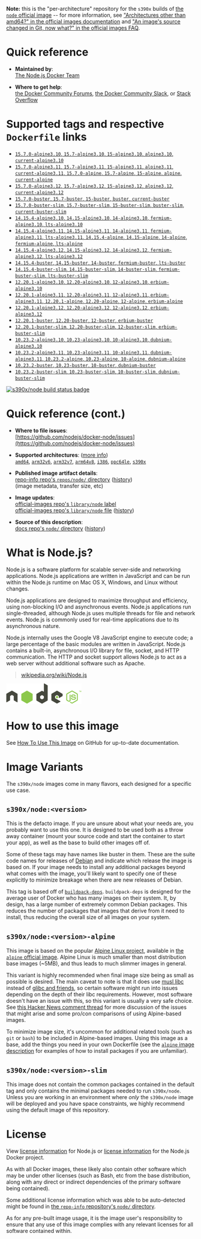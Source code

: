 <!--

********************************************************************************

WARNING:

    DO NOT EDIT "node/README.md"

    IT IS AUTO-GENERATED

    (from the other files in "node/" combined with a set of templates)

********************************************************************************

-->

**Note:** this is the "per-architecture" repository for the `s390x` builds of [the `node` official image](https://hub.docker.com/_/node) -- for more information, see ["Architectures other than amd64?" in the official images documentation](https://github.com/docker-library/official-images#architectures-other-than-amd64) and ["An image's source changed in Git, now what?" in the official images FAQ](https://github.com/docker-library/faq#an-images-source-changed-in-git-now-what).

# Quick reference

-	**Maintained by**:  
	[The Node.js Docker Team](https://github.com/nodejs/docker-node)

-	**Where to get help**:  
	[the Docker Community Forums](https://forums.docker.com/), [the Docker Community Slack](https://dockr.ly/slack), or [Stack Overflow](https://stackoverflow.com/search?tab=newest&q=docker)

# Supported tags and respective `Dockerfile` links

-	[`15.7.0-alpine3.10`, `15.7-alpine3.10`, `15-alpine3.10`, `alpine3.10`, `current-alpine3.10`](https://github.com/nodejs/docker-node/blob/fdf244039755aead02405a0c27336f225d402d1f/15/alpine3.10/Dockerfile)
-	[`15.7.0-alpine3.11`, `15.7-alpine3.11`, `15-alpine3.11`, `alpine3.11`, `current-alpine3.11`, `15.7.0-alpine`, `15.7-alpine`, `15-alpine`, `alpine`, `current-alpine`](https://github.com/nodejs/docker-node/blob/fdf244039755aead02405a0c27336f225d402d1f/15/alpine3.11/Dockerfile)
-	[`15.7.0-alpine3.12`, `15.7-alpine3.12`, `15-alpine3.12`, `alpine3.12`, `current-alpine3.12`](https://github.com/nodejs/docker-node/blob/fdf244039755aead02405a0c27336f225d402d1f/15/alpine3.12/Dockerfile)
-	[`15.7.0-buster`, `15.7-buster`, `15-buster`, `buster`, `current-buster`](https://github.com/nodejs/docker-node/blob/fdf244039755aead02405a0c27336f225d402d1f/15/buster/Dockerfile)
-	[`15.7.0-buster-slim`, `15.7-buster-slim`, `15-buster-slim`, `buster-slim`, `current-buster-slim`](https://github.com/nodejs/docker-node/blob/fdf244039755aead02405a0c27336f225d402d1f/15/buster-slim/Dockerfile)
-	[`14.15.4-alpine3.10`, `14.15-alpine3.10`, `14-alpine3.10`, `fermium-alpine3.10`, `lts-alpine3.10`](https://github.com/nodejs/docker-node/blob/ad676318f09f9dee821ac6704340000d75fe31bc/14/alpine3.10/Dockerfile)
-	[`14.15.4-alpine3.11`, `14.15-alpine3.11`, `14-alpine3.11`, `fermium-alpine3.11`, `lts-alpine3.11`, `14.15.4-alpine`, `14.15-alpine`, `14-alpine`, `fermium-alpine`, `lts-alpine`](https://github.com/nodejs/docker-node/blob/ad676318f09f9dee821ac6704340000d75fe31bc/14/alpine3.11/Dockerfile)
-	[`14.15.4-alpine3.12`, `14.15-alpine3.12`, `14-alpine3.12`, `fermium-alpine3.12`, `lts-alpine3.12`](https://github.com/nodejs/docker-node/blob/ad676318f09f9dee821ac6704340000d75fe31bc/14/alpine3.12/Dockerfile)
-	[`14.15.4-buster`, `14.15-buster`, `14-buster`, `fermium-buster`, `lts-buster`](https://github.com/nodejs/docker-node/blob/ad676318f09f9dee821ac6704340000d75fe31bc/14/buster/Dockerfile)
-	[`14.15.4-buster-slim`, `14.15-buster-slim`, `14-buster-slim`, `fermium-buster-slim`, `lts-buster-slim`](https://github.com/nodejs/docker-node/blob/ad676318f09f9dee821ac6704340000d75fe31bc/14/buster-slim/Dockerfile)
-	[`12.20.1-alpine3.10`, `12.20-alpine3.10`, `12-alpine3.10`, `erbium-alpine3.10`](https://github.com/nodejs/docker-node/blob/ad676318f09f9dee821ac6704340000d75fe31bc/12/alpine3.10/Dockerfile)
-	[`12.20.1-alpine3.11`, `12.20-alpine3.11`, `12-alpine3.11`, `erbium-alpine3.11`, `12.20.1-alpine`, `12.20-alpine`, `12-alpine`, `erbium-alpine`](https://github.com/nodejs/docker-node/blob/ad676318f09f9dee821ac6704340000d75fe31bc/12/alpine3.11/Dockerfile)
-	[`12.20.1-alpine3.12`, `12.20-alpine3.12`, `12-alpine3.12`, `erbium-alpine3.12`](https://github.com/nodejs/docker-node/blob/ad676318f09f9dee821ac6704340000d75fe31bc/12/alpine3.12/Dockerfile)
-	[`12.20.1-buster`, `12.20-buster`, `12-buster`, `erbium-buster`](https://github.com/nodejs/docker-node/blob/ad676318f09f9dee821ac6704340000d75fe31bc/12/buster/Dockerfile)
-	[`12.20.1-buster-slim`, `12.20-buster-slim`, `12-buster-slim`, `erbium-buster-slim`](https://github.com/nodejs/docker-node/blob/ad676318f09f9dee821ac6704340000d75fe31bc/12/buster-slim/Dockerfile)
-	[`10.23.2-alpine3.10`, `10.23-alpine3.10`, `10-alpine3.10`, `dubnium-alpine3.10`](https://github.com/nodejs/docker-node/blob/fdf244039755aead02405a0c27336f225d402d1f/10/alpine3.10/Dockerfile)
-	[`10.23.2-alpine3.11`, `10.23-alpine3.11`, `10-alpine3.11`, `dubnium-alpine3.11`, `10.23.2-alpine`, `10.23-alpine`, `10-alpine`, `dubnium-alpine`](https://github.com/nodejs/docker-node/blob/fdf244039755aead02405a0c27336f225d402d1f/10/alpine3.11/Dockerfile)
-	[`10.23.2-buster`, `10.23-buster`, `10-buster`, `dubnium-buster`](https://github.com/nodejs/docker-node/blob/fdf244039755aead02405a0c27336f225d402d1f/10/buster/Dockerfile)
-	[`10.23.2-buster-slim`, `10.23-buster-slim`, `10-buster-slim`, `dubnium-buster-slim`](https://github.com/nodejs/docker-node/blob/fdf244039755aead02405a0c27336f225d402d1f/10/buster-slim/Dockerfile)

[![s390x/node build status badge](https://img.shields.io/jenkins/s/https/doi-janky.infosiftr.net/job/multiarch/job/s390x/job/node.svg?label=s390x/node%20%20build%20job)](https://doi-janky.infosiftr.net/job/multiarch/job/s390x/job/node/)

# Quick reference (cont.)

-	**Where to file issues**:  
	[https://github.com/nodejs/docker-node/issues](https://github.com/nodejs/docker-node/issues)

-	**Supported architectures**: ([more info](https://github.com/docker-library/official-images#architectures-other-than-amd64))  
	[`amd64`](https://hub.docker.com/r/amd64/node/), [`arm32v6`](https://hub.docker.com/r/arm32v6/node/), [`arm32v7`](https://hub.docker.com/r/arm32v7/node/), [`arm64v8`](https://hub.docker.com/r/arm64v8/node/), [`i386`](https://hub.docker.com/r/i386/node/), [`ppc64le`](https://hub.docker.com/r/ppc64le/node/), [`s390x`](https://hub.docker.com/r/s390x/node/)

-	**Published image artifact details**:  
	[repo-info repo's `repos/node/` directory](https://github.com/docker-library/repo-info/blob/master/repos/node) ([history](https://github.com/docker-library/repo-info/commits/master/repos/node))  
	(image metadata, transfer size, etc)

-	**Image updates**:  
	[official-images repo's `library/node` label](https://github.com/docker-library/official-images/issues?q=label%3Alibrary%2Fnode)  
	[official-images repo's `library/node` file](https://github.com/docker-library/official-images/blob/master/library/node) ([history](https://github.com/docker-library/official-images/commits/master/library/node))

-	**Source of this description**:  
	[docs repo's `node/` directory](https://github.com/docker-library/docs/tree/master/node) ([history](https://github.com/docker-library/docs/commits/master/node))

# What is Node.js?

Node.js is a software platform for scalable server-side and networking applications. Node.js applications are written in JavaScript and can be run within the Node.js runtime on Mac OS X, Windows, and Linux without changes.

Node.js applications are designed to maximize throughput and efficiency, using non-blocking I/O and asynchronous events. Node.js applications run single-threaded, although Node.js uses multiple threads for file and network events. Node.js is commonly used for real-time applications due to its asynchronous nature.

Node.js internally uses the Google V8 JavaScript engine to execute code; a large percentage of the basic modules are written in JavaScript. Node.js contains a built-in, asynchronous I/O library for file, socket, and HTTP communication. The HTTP and socket support allows Node.js to act as a web server without additional software such as Apache.

> [wikipedia.org/wiki/Node.js](https://en.wikipedia.org/wiki/Node.js)

![logo](https://raw.githubusercontent.com/docker-library/docs/01c12653951b2fe592c1f93a13b4e289ada0e3a1/node/logo.png)

# How to use this image

See [How To Use This Image](https://github.com/nodejs/docker-node/blob/master/README.md#how-to-use-this-image) on GitHub for up-to-date documentation.

# Image Variants

The `s390x/node` images come in many flavors, each designed for a specific use case.

## `s390x/node:<version>`

This is the defacto image. If you are unsure about what your needs are, you probably want to use this one. It is designed to be used both as a throw away container (mount your source code and start the container to start your app), as well as the base to build other images off of.

Some of these tags may have names like buster in them. These are the suite code names for releases of [Debian](https://wiki.debian.org/DebianReleases) and indicate which release the image is based on. If your image needs to install any additional packages beyond what comes with the image, you'll likely want to specify one of these explicitly to minimize breakage when there are new releases of Debian.

This tag is based off of [`buildpack-deps`](https://hub.docker.com/_/buildpack-deps/). `buildpack-deps` is designed for the average user of Docker who has many images on their system. It, by design, has a large number of extremely common Debian packages. This reduces the number of packages that images that derive from it need to install, thus reducing the overall size of all images on your system.

## `s390x/node:<version>-alpine`

This image is based on the popular [Alpine Linux project](https://alpinelinux.org), available in [the `alpine` official image](https://hub.docker.com/_/alpine). Alpine Linux is much smaller than most distribution base images (~5MB), and thus leads to much slimmer images in general.

This variant is highly recommended when final image size being as small as possible is desired. The main caveat to note is that it does use [musl libc](https://musl.libc.org) instead of [glibc and friends](https://www.etalabs.net/compare_libcs.html), so certain software might run into issues depending on the depth of their libc requirements. However, most software doesn't have an issue with this, so this variant is usually a very safe choice. See [this Hacker News comment thread](https://news.ycombinator.com/item?id=10782897) for more discussion of the issues that might arise and some pro/con comparisons of using Alpine-based images.

To minimize image size, it's uncommon for additional related tools (such as `git` or `bash`) to be included in Alpine-based images. Using this image as a base, add the things you need in your own Dockerfile (see the [`alpine` image description](https://hub.docker.com/_/alpine/) for examples of how to install packages if you are unfamiliar).

## `s390x/node:<version>-slim`

This image does not contain the common packages contained in the default tag and only contains the minimal packages needed to run `s390x/node`. Unless you are working in an environment where *only* the `s390x/node` image will be deployed and you have space constraints, we highly recommend using the default image of this repository.

# License

View [license information](https://github.com/nodejs/node/blob/master/LICENSE) for Node.js or [license information](https://github.com/nodejs/docker-node/blob/master/LICENSE) for the Node.js Docker project.

As with all Docker images, these likely also contain other software which may be under other licenses (such as Bash, etc from the base distribution, along with any direct or indirect dependencies of the primary software being contained).

Some additional license information which was able to be auto-detected might be found in [the `repo-info` repository's `node/` directory](https://github.com/docker-library/repo-info/tree/master/repos/node).

As for any pre-built image usage, it is the image user's responsibility to ensure that any use of this image complies with any relevant licenses for all software contained within.
